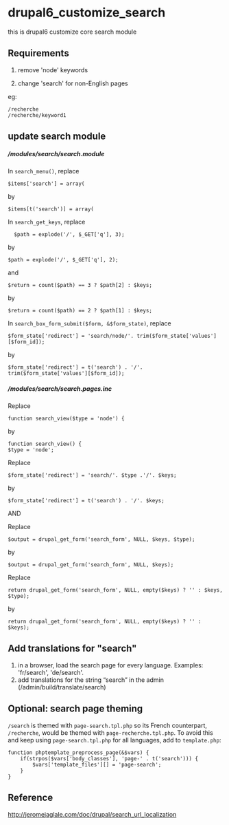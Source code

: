 # drupal6_customize_search
this is drupal6 customize core search module

## Requirements

1. remove 'node' keywords

2. change 'search' for non-English pages

eg: 

```
/recherche
/recherche/keyword1
```

## update search module

##### /modules/search/search.module

In `search_menu()`, replace
```
$items['search'] = array(
```
by
```
$items[t('search')] = array(
```

In `search_get_keys`, replace

```
  $path = explode('/', $_GET['q'], 3);
```

by
```
$path = explode('/', $_GET['q'], 2);
```

and
```
$return = count($path) == 3 ? $path[2] : $keys;
```
by
```
$return = count($path) == 2 ? $path[1] : $keys;
```

In `search_box_form_submit($form, &$form_state)`, replace
```
$form_state['redirect'] = 'search/node/'. trim($form_state['values'][$form_id]);
```
by
```
$form_state['redirect'] = t('search') . '/'. trim($form_state['values'][$form_id]);
```

##### /modules/search/search.pages.inc

Replace
```
function search_view($type = 'node') {
```
by
```
function search_view() {
$type = 'node';
```
Replace
```
$form_state['redirect'] = 'search/'. $type .'/'. $keys;
```
by
```
$form_state['redirect'] = t('search') . '/'. $keys;
```

AND

Replace
```
$output = drupal_get_form('search_form', NULL, $keys, $type);
```
by 
```
$output = drupal_get_form('search_form', NULL, $keys);
```

Replace
```
return drupal_get_form('search_form', NULL, empty($keys) ? '' : $keys, $type);
```
by
```
return drupal_get_form('search_form', NULL, empty($keys) ? '' : $keys);
```

## Add translations for "search"

1. in a browser, load the search page for every language. Examples: 'fr/search', 'de/search'.
2. add translations for the string “search” in the admin (/admin/build/translate/search)

## Optional: search page theming

`/search` is themed with `page-search.tpl.php` so its French counterpart, `/recherche`, would be themed with `page-recherche.tpl.php`. To avoid this and keep using `page-search.tpl.php` for all languages, add to `template.php`:
```
function phptemplate_preprocess_page(&$vars) {
	if(strpos($vars['body_classes'], 'page-' . t('search'))) {
		$vars['template_files'][] = 'page-search';
	}
}
```

## Reference
http://jeromejaglale.com/doc/drupal/search_url_localization
